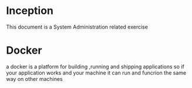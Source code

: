 # Inception
This document is a System Administration related exercise

# Docker
a docker is a platform for building  ,running and shipping applications
so if your application works and your machine it can run and funcrion the same way on other machines


